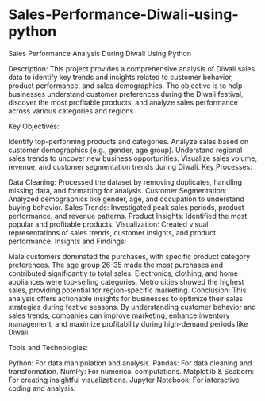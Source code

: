 # Sales-Performance-Diwali-using-python
Sales Performance Analysis During Diwali Using Python

Description:
This project provides a comprehensive analysis of Diwali sales data to identify key trends and insights related to customer behavior, product performance, and sales demographics. The objective is to help businesses understand customer preferences during the Diwali festival, discover the most profitable products, and analyze sales performance across various categories and regions.

Key Objectives:

Identify top-performing products and categories.
Analyze sales based on customer demographics (e.g., gender, age group).
Understand regional sales trends to uncover new business opportunities.
Visualize sales volume, revenue, and customer segmentation trends during Diwali.
Key Processes:

Data Cleaning: Processed the dataset by removing duplicates, handling missing data, and formatting for analysis.
Customer Segmentation: Analyzed demographics like gender, age, and occupation to understand buying behavior.
Sales Trends: Investigated peak sales periods, product performance, and revenue patterns.
Product Insights: Identified the most popular and profitable products.
Visualization: Created visual representations of sales trends, customer insights, and product performance.
Insights and Findings:

Male customers dominated the purchases, with specific product category preferences.
The age group 26-35 made the most purchases and contributed significantly to total sales.
Electronics, clothing, and home appliances were top-selling categories.
Metro cities showed the highest sales, providing potential for region-specific marketing.
Conclusion:
This analysis offers actionable insights for businesses to optimize their sales strategies during festive seasons. By understanding customer behavior and sales trends, companies can improve marketing, enhance inventory management, and maximize profitability during high-demand periods like Diwali.

Tools and Technologies:

Python: For data manipulation and analysis.
Pandas: For data cleaning and transformation.
NumPy: For numerical computations.
Matplotlib & Seaborn: For creating insightful visualizations.
Jupyter Notebook: For interactive coding and analysis.
